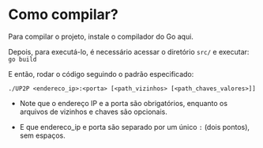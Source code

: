 # Como compilar?

Para compilar o projeto, instale o compilador do Go aqui.

Depois, para executá-lo, é necessário acessar o diretório `src/` e executar:
`go build`

E então, rodar o código seguindo o padrão especificado:

`./UP2P <endereco_ip>:<porta> [<path_vizinhos> [<path_chaves_valores>]]`

- Note que o endereço IP e a porta são obrigatórios, enquanto os arquivos de vizinhos e chaves são opcionais.

- E que endereco_ip e porta são separado por um único `:` (dois pontos), sem espaços.
